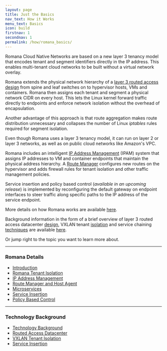 ```yaml
---
layout: page
title: Just the Basics
nav_text: How it Works
menu_text: Basics
icon: build
firstnav: 1
secondnav: 1
permalink: /how/romana_basics/
---
```


Romana Cloud Native Networks are based on a new layer 3 tenancy model that encodes tenant and segment identifiers directly in the IP address. This enables multi-tenant cloud networks to be built without a virtual network overlay.

Romana extends the physical network hierarchy of a [layer 3 routed access design](/how/background/#routed-access-datacenter) from spine and leaf switches on to hypervisor hosts, VMs and containers. Romana then assigns each tenant and segment a physical network CIDR on every host. This lets the Linux kernel forward traffic directly to endpoints and enforce network isolation without the overhead of encapsulation. 

Another advantage of this approach is that route aggregation makes route distribution unnecessary and collapses the number of Linux *iptables* rules required for segment isolation.

Even though Romana uses a layer 3 tenancy model, it can run on layer 2 or layer 3 networks, as well as on public cloud networks like Amazon's VPC.

Romana includes an intelligent [IP Address Management](/how/romana_details/#ip-address-management) (IPAM) system that assigns IP addresses to VM and container endpoints that maintain the physical address hierarchy. A [Route Manager](/how/romana_details/#route-manager-and-host-agent) configures new routes on the hypervisor and adds firewall rules for tenant isolation and other traffic management policies. 

Service insertion and policy based control (*available in an upcoming  release*) is implemented by reconfiguring the default gateway on endpoint interfaces to steer traffic along specific paths to the IP address of the service endpoint.

More details on how Romana works are available [here](/how/romana_details/). 

Background information in the form of a brief overview of layer 3 routed access datacenter [design](/how/background/#routed-access-datacenter),  VXLAN tenant [isolation](/how/background/#vxlan-tenant-isolation) and service chaining [techniques](/how/background/#service-insertion) 
are available [here](/how/background/).

Or jump right to the topic you want to learn more about.

---

### Romana Details  

- [Introduction](/how/romana_details/#introduction)
- [Romana Tenant Isolation](/how/romana_details/#romana-tenant-isolation)
- [IP Address Management](/how/romana_details/#ip-address-management)
- [Route Manager and Host Agent](/how/romana_details/#route-manager-and-host-agent) 
- [Microservices](/how/romana_details/#microservices) 
- [Service Insertion](/how/romana_details/#service-insertion) 
- [Policy Based Control](/how/romana_details/#policy-based-control)  


---

### Technology Background 

- [Technology Background](/how/background/)
- [Routed Access Datacenter](/how/background/#routed-access-datacenter)
- [VXLAN Tenant Isolation](/how/background/#vxlan-tenant-isolation)
- [Service Insertion](/how/background/#service-insertion) 

